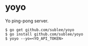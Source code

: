 yoyo
====

Yo ping-pong server.

    $ go get github.com/sublee/yoyo
    $ go install github.com/sublee/yoyo
    $ yoyo --yo=<YO_API_TOKEN>
